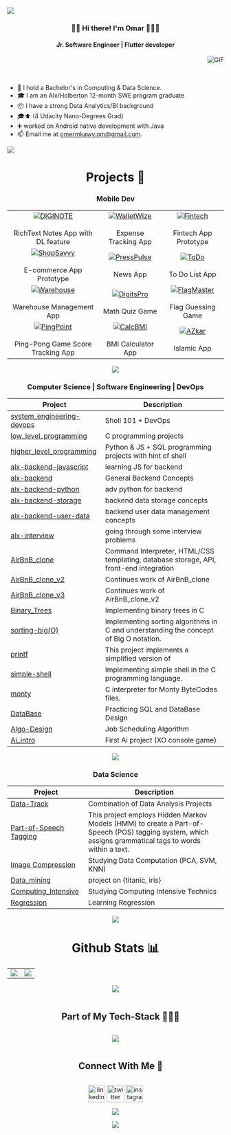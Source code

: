 

<!--horizontal divider(gradiant)-->
<img src="https://user-images.githubusercontent.com/73097560/115834477-dbab4500-a447-11eb-908a-139a6edaec5c.gif">
<h3 align="center" title="hehehe"> 👋🏻 Hi there! I'm Omar 👨🏻‍💻</h3>
<h4 align="center">Jr. Software Engineer | Flutter developer</h4>


  <img align="right" alt="GIF" src="https://i.pinimg.com/originals/e4/26/70/e426702edf874b181aced1e2fa5c6cde.gif" />


<br>
<br>
<br>

- 💼 I hold a Bachelor's in Computing & Data Science.
- 🎓 I am an Alx/Holberton 12-month SWE program graduate
- 📦 I have a strong Data Analytics/BI background
- 🎓⬆ (4 Udacity Nano-Degrees Grad)
- ➕ worked on Android native development with Java
- 📫 Email me at [omermkawy.om@gmail.com](mailto:omer.mkawy.om@gmail.com).


<!--horizontal divider(gradiant)-->
<img src="https://user-images.githubusercontent.com/73097560/115834477-dbab4500-a447-11eb-908a-139a6edaec5c.gif">


<h1 align="center">
Projects 🧩
</h1>

<div align="center">

<div align="center">

### Mobile Dev


<table>
  <tr>
    <td align="center"><a href="https://github.com/omar546/diginote"><img src="https://github.com/omar546/omar546/assets/71936776/0aa111be-c7a0-4534-9f4b-69827062d804" alt="DIGINOTE" /><br></a><br>RichText Notes App with DL feature</td>
    <td align="center"><a href="https://github.com/omar546/walletwize"><img src="https://github.com/user-attachments/assets/ce521f73-612d-47aa-aa87-19230a1d4c8a" alt="WalletWize" /><br></a><br>Expense Tracking App</td>
    <td align="center"><a href="https://github.com/omar546/fintech_prototype"><img src="https://github.com/user-attachments/assets/c2a57acf-34e0-4865-9d5a-a5b59e80ea43" alt="Fintech" /><br></a><br>Fintech App Prototype</td>
  </tr>
  <tr>
    <td align="center"><a href="https://github.com/omar546/ShopSavvy#readme"><img src="https://github.com/omar546/omar546/assets/71936776/fb8b7267-3efc-43d2-8a9c-69cd00b586c7" alt="ShopSavvy" /><br></a><br>E-commerce App Prototype</td>
    <td align="center"><a href="https://github.com/omar546/PressPulse#readme"><img src="https://github.com/omar546/omar546/assets/71936776/694287af-240f-43ec-9990-202a1597095d" alt="PressPulse" /><br></a><br>News App</td>
    <td align="center"><a href="https://github.com/omar546/To-Do#readme"><img src="https://github.com/omar546/omar546/assets/71936776/00e82916-ed73-41a4-bcce-51ac579440b9" alt="ToDo" /><br></a><br>To Do List App</td>
    
  <tr>
    <td align="center"><a href="https://github.com/SeragAmged/warehouse_app"><img src="https://github.com/omar546/omar546/assets/71936776/1330c9e8-081a-4d25-b635-72e5cddd2a73" alt="Warehouse" /><br></a>
      <br>Warehouse Management App</td>
    <td align="center"><a href="https://github.com/omar546/digits_pro"><img src="https://github.com/omar546/omar546/assets/71936776/0e613491-9dcd-45e4-87ea-6201d227143d" alt="DigitsPro" /><br></a><br>Math Quiz Game</td>
    <td align="center"><a href="https://github.com/omar546/flag_master#readme"><img src="https://github.com/omar546/omar546/assets/71936776/c77351ed-b487-4790-945e-3681adcdcb6e" alt="FlagMaster" /><br></a><br>Flag Guessing Game</td>
  </tr>
  <tr>
    <td align="center"><a href="https://github.com/omar546/PingPoint/tree/master#readme"><img src="https://github.com/omar546/omar546/assets/71936776/c4249cbc-24cb-46aa-abaa-b00498e828ef" alt="PingPoint" /><br></a><br>Ping-Pong Game Score Tracking App</td>
     <td align="center"><a href="https://github.com/omar546/calcBMI#readme"><img src="https://github.com/omar546/omar546/assets/71936776/084ff48d-8e67-4b28-8722-38f596fd9821" alt="CalcBMI" /><br></a><br>BMI Calculator App</td>
    <td align="center"><a href="https://github.com/omar546/azkar_app#readme"><img src="https://github.com/omar546/omar546/assets/71936776/dd0b95db-41c0-4ef2-b03f-363a080c3e0d" alt="AZkar" /><br></a><br>Islamic App</td>
  </tr>
</table>

</div>
<!--horizontal divider(gradiant)-->
<img src="https://user-images.githubusercontent.com/73097560/115834477-dbab4500-a447-11eb-908a-139a6edaec5c.gif">

<!--- snake
<div align="center">
  <picture>
  <source
    media="(prefers-color-scheme: dark)"
    srcset="https://raw.githubusercontent.com/platane/snk/output/github-contribution-grid-snake-dark.svg"
  />
  <source
    media="(prefers-color-scheme: light)"
    srcset="https://raw.githubusercontent.com/platane/snk/output/github-contribution-grid-snake.svg"
  />
  <img
    alt="GitHub contribution grid snake animation"
    src="https://raw.githubusercontent.com/platane/snk/output/github-contribution-grid-snake.svg"
  />
</picture>
</div> -->

</td>


<div align="center">

### Computer Science | Software Engineering | DevOps
| Project | Description |
|---------|-------------|
| [system_engineering-devops](https://github.com/omar546/alx-system_engineering-devops) | Shell 101 + DevOps |
| [low_level_programming](https://github.com/omar546/alx-low_level_programming) | C programming projects |
| [higher_level_programming](https://github.com/omar546/alx-higher_level_programming) | Python & JS + SQL programming projects with hint of shell |
| [alx-backend-javascript](https://github.com/omar546/alx-backend-javascript) | learning JS for backend |
| [alx-backend](https://github.com/omar546/alx-backend-javascript) | General Backend Concepts  |
| [alx-backend-python](https://github.com/omar546/alx-backend-python) | adv python for backend |
| [alx-backend-storage](https://github.com/omar546/alx-backend-storage) | backend data storage concepts |
| [alx-backend-user-data](https://github.com/omar546/alx-backend-user-data) | backend user data management concepts |
| [alx-interview](https://github.com/omar546/alx-interview) | going through some interview problems |
| [AirBnB_clone](https://github.com/omar546/AirBnB_clone) | Command Interpreter, HTML/CSS templating, database storage, API, front-end integration |
| [AirBnB_clone_v2](https://github.com/omar546/AirBnB_clone_v2) | Continues work of AirBnB_clone |
| [AirBnB_clone_v3](https://github.com/SeragAmged/AirBnB_clone_v3) | Continues work of AirBnB_clone_v2 |
| [Binary_Trees](https://github.com/omar546/binary_trees) | Implementing binary trees in C |
| [sorting-big(O)](https://github.com/omar546/sorting_algorithms) | Implementing sorting algorithms in C and understanding the concept of Big O notation.|
| [printf](https://github.com/omar546/printf) | This project implements a simplified version of |
| [simple-shell](https://github.com/SeragAmged/simple_shell) | Implementing simple shell in the C programming language.  |
| [monty](https://github.com/omar546/monty) | C interpreter for Monty ByteCodes files.  |
| [DataBase](https://github.com/omar546/DataBase) | Practicing SQL and DataBase Design |
| [Algo-Design](https://github.com/omar546/Algo-Design) | Job Scheduling Algorithm |
| [Ai_intro](https://github.com/omar546/Ai_intro) | First Ai project (XO console game) |

</div>
<!--horizontal divider(gradiant)-->
<img src="https://user-images.githubusercontent.com/73097560/115834477-dbab4500-a447-11eb-908a-139a6edaec5c.gif">
<div align="center">

### Data Science
| Project | Description |
|---------|-------------|
| [Data-Track](https://github.com/omar546/Data-Track) | Combination of Data Analysis Projects |
| [Part-of-Speech Tagging](https://github.com/omar546/Stochastic) | This project employs Hidden Markov Models (HMM) to create a Part-of-Speech (POS) tagging system, which assigns grammatical tags to words within a text. |
| [Image Compression](https://github.com/omar546/Computation) | Studying Data Computation (PCA, SVM, KNN) |
| [Data_mining](https://github.com/omar546/Data_mining) | project on {titanic, iris} |
| [Computing_Intensive](https://github.com/omar546/Computing_Intensive) | Studying Computing Intensive Technics |
| [Regression](https://github.com/omar546/Regression_learning) | Learning Regression |

</div>

<!--horizontal divider(gradiant)-->
<img src="https://user-images.githubusercontent.com/73097560/115834477-dbab4500-a447-11eb-908a-139a6edaec5c.gif">





<h1 align="center">
Github Stats 📊
</h1>

<table align="center" width="100%">
  <tr>
    <td width="50%" align="left">
            <img src="https://github-readme-stats.vercel.app/api?username=omar546&show_icons=true&theme=dark" /><br/>
<!--      <img src="https://github-readme-streak-stats.herokuapp.com?user=omar546&background=151515&border=EBEBEB&stroke=EBEBEB&sideLabels=EBEBEB&currStreakNum=EBEBEB&sideNums=EBEBEB&dates=EBEBEB" alt="GitHub Streak" /> -->
    </td>
    <td width="50%" align="right">
      <img src="https://github-readme-stats.anuraghazra1.vercel.app/api/top-langs/?username=omar546&theme=dark&hide_border=false&no-bg=true&no-frame=true&langs_count=10" />
    </td>
  </tr>
</table>




<!--horizontal divider(gradiant)-->
<img src="https://user-images.githubusercontent.com/73097560/115834477-dbab4500-a447-11eb-908a-139a6edaec5c.gif">




<!--h1 without bottom border-->
<div id="user-content-toc">
  <ul align="center">
    <summary><h2 style="display: inline-block">Part of My Tech-Stack 👨🏻‍💻</h2></summary>
  </ul>
</div>
<!--tech stack icons-->
<p align="center">
  <a href="https://skillicons.dev">
    <img src="https://skillicons.dev/icons?i=dart,flutter,androidstudio,vscode,firebase,sqlite,fastapi,postman,py,r,java,c,bash,git,github,html,css,javascript,linux,figma&perline=10" />
  </a>
</p>


<!-- Connect with me -->
<!--h2 without bottom border-->
<div id="user-content-toc">
  <ul align="center">
    <summary><h2 style="display: inline-block">Connect With Me 🤝</h2></summary>
  </ul>
</div>

<!--icons and links-->
<p align="center">
<a href="https://www.linkedin.com/in/omar-mk/" target="blank"><img align="center" src="https://user-images.githubusercontent.com/88904952/234979284-68c11d7f-1acc-4f0c-ac78-044e1037d7b0.png" alt="linkedin" height="40" width="40" /></a>
<a href="https://twitter.com/omarmek58065204" target="blank"><img align="center" src="https://user-images.githubusercontent.com/88904952/234980676-61bfb021-ecc8-48f7-88e6-34c1b06c4a58.png" alt="twitter" height="40" width="40" /></a> 
<a href="https://www.instagram.com/bu_l5air/" target="blank"><img align="center" src="https://user-images.githubusercontent.com/88904952/234981169-2dd1e58f-4b7e-468c-8213-034ba62156c3.png" alt="instagram" height="40" width="40" /></a>

  
</p>


<!--profile visit count-->
<div align="center">
  
[![](https://visitcount.itsvg.in/api?id=omar546&icon=3&color=12)](https://visitcount.itsvg.in)
  
</div>

<!--horizontal divider(gradiant)-->
<img src="https://user-images.githubusercontent.com/73097560/115834477-dbab4500-a447-11eb-908a-139a6edaec5c.gif">

